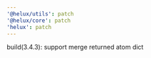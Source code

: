 ```yaml
---
'@helux/utils': patch
'@helux/core': patch
'helux': patch
---
```


build(3.4.3): support merge returned atom dict
